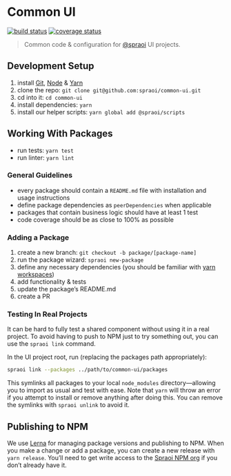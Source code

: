 # Common UI

[![build status](https://travis-ci.org/spraoi/common-ui.svg?branch=master)](https://travis-ci.org/spraoi/common-ui/)
[![coverage status](https://coveralls.io/repos/github/spraoi/common-ui/badge.svg?branch=master)](https://coveralls.io/github/spraoi/common-ui/)

> Common code & configuration for [@spraoi](https://github.com/spraoi/) UI projects.

## Development Setup

1. install [Git](https://git-scm.com/book/en/v2/Getting-Started-Installing-Git), [Node](https://nodejs.org/en/download)
   & [Yarn](https://yarnpkg.com/lang/en/docs/install)
2. clone the repo: `git clone git@github.com:spraoi/common-ui.git`
3. cd into it: `cd common-ui`
4. install dependencies: `yarn`
5. install our helper scripts: `yarn global add @spraoi/scripts`

## Working With Packages

- run tests: `yarn test`
- run linter: `yarn lint`

### General Guidelines

- every package should contain a `README.md` file with installation and usage instructions
- define package dependencies as `peerDependencies` when applicable
- packages that contain business logic should have at least 1 test
- code coverage should be as close to 100% as possible

### Adding a Package

1. create a new branch: `git checkout -b package/[package-name]`
2. run the package wizard: `spraoi new-package`
3. define any necessary dependencies (you should be familiar with
   [yarn workspaces](https://yarnpkg.com/lang/en/docs/workspaces/))
4. add functionality & tests
5. update the package&rsquo;s README.md
6. create a PR

### Testing In Real Projects

It can be hard to fully test a shared component without using it in a real project. To avoid having to push to NPM just
to try something out, you can use the `spraoi link` command.

In the UI project root, run (replacing the packages path appropriately):

```bash
spraoi link --packages ../path/to/common-ui/packages
```

This symlinks all packages to your local `node_modules` directory—allowing you to import as usual and test with ease.
Note that `yarn` will throw an error if you attempt to install or remove anything after doing this. You can remove the
symlinks with `spraoi unlink` to avoid it.

## Publishing to NPM

We use [Lerna](https://github.com/lerna/lerna) for managing package versions and publishing to NPM. When you make a
change or add a package, you can create a new release with `yarn release`. You&rsquo;ll need to get write access to the
[Spraoi NPM org](https://www.npmjs.com/org/spraoi) if you don&rsquo;t already have it.
